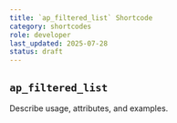```yaml
---
title: `ap_filtered_list` Shortcode
category: shortcodes
role: developer
last_updated: 2025-07-28
status: draft
---
```


## `ap_filtered_list`

Describe usage, attributes, and examples.
